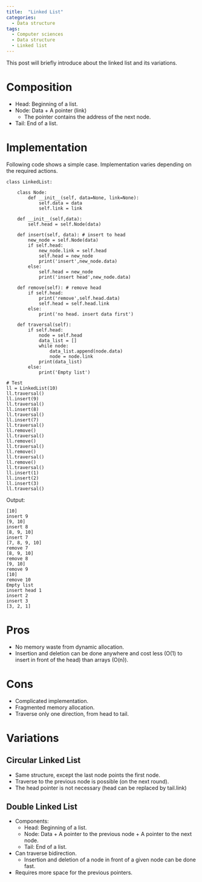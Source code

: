 ```yaml
---
title:  "Linked List"
categories:
  - Data structure
tags:
  - Computer sciences
  - Data structure
  - Linked list
---
```


This post will briefly introduce about the linked list and its variations.

# Composition

- Head: Beginning of a list. 
- Node: Data + A pointer (link)
    - The pointer contains the address of the next node.
- Tail: End of a list. 

# Implementation

Following code shows a simple case. Implementation varies depending on the required actions.

```
class LinkedList:
    
    class Node:
        def __init__(self, data=None, link=None):
            self.data = data
            self.link = link

    def __init__(self,data):
        self.head = self.Node(data)
        
    def insert(self, data): # insert to head
        new_node = self.Node(data)
        if self.head:
            new_node.link = self.head
            self.head = new_node
            print('insert',new_node.data)
        else:
            self.head = new_node
            print('insert head',new_node.data)
        
    def remove(self): # remove head
        if self.head:
            print('remove',self.head.data)
            self.head = self.head.link
        else:
            print('no head. insert data first')

    def traversal(self):
        if self.head:
            node = self.head
            data_list = []
            while node:
                data_list.append(node.data)
                node = node.link
            print(data_list)
        else:
            print('Empty list')

# Test
ll = LinkedList(10)
ll.traversal()
ll.insert(9)
ll.traversal()
ll.insert(8)
ll.traversal()
ll.insert(7)
ll.traversal()
ll.remove()
ll.traversal()
ll.remove()
ll.traversal()
ll.remove()
ll.traversal()
ll.remove()
ll.traversal()
ll.insert(1)
ll.insert(2)
ll.insert(3)
ll.traversal()
```
Output:
```
[10]
insert 9
[9, 10]
insert 8
[8, 9, 10]
insert 7
[7, 8, 9, 10]
remove 7
[8, 9, 10]
remove 8
[9, 10]
remove 9
[10]
remove 10
Empty list
insert head 1
insert 2
insert 3
[3, 2, 1]

```


# Pros
- No memory waste from dynamic allocation.
- Insertion and deletion can be done anywhere and cost less (O(1) to insert in front of the head) than arrays (O(n)).

# Cons
- Complicated implementation.
- Fragmented memory allocation.
- Traverse only one direction, from head to tail.


# Variations 

## Circular Linked List
- Same structure, except the last node points the first node.
- Traverse to the previous node is possible (on the next round).
- The head pointer is not necessary (head can be replaced by tail.link)

## Double Linked List
- Components:
    - Head: Beginning of a list. 
    - Node: Data + A pointer to the previous node + A pointer to the next node.
    - Tail: End of a list. 
- Can traverse bidirection.
    - Insertion and deletion of a node in front of a given node can be done fast.
- Requires more space for the previous pointers.
